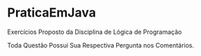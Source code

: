 # PraticaEmJava
Exercícios Proposto da Disciplina de Lógica de Programação


Toda Questão Possui Sua Respectiva Pergunta nos Comentários.
